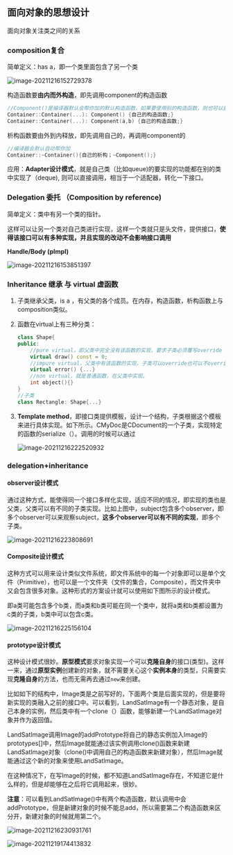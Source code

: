 ## 面向对象的思想设计

面向对象关注类之间的关系

### composition复合

简单定义：has a，即一个类里面包含了另一个类

![image-20211216152729378](C:\Users\Godlight666\AppData\Roaming\Typora\typora-user-images\image-20211216152729378.png)

构造函数要**由内而外构造**，即先调用component的构造函数

```c++
//Component()是编译器默认会帮你加的默认构造函数，如果要使用别的构造函数，则也可以自己指定
Container::Container(...): Component() {自己的构造函数;}
Container::Container(...): Component(a,b) {自己的构造函数;}
```

析构函数要由外到内释放，即先调用自己的，再调用component的

```c++
//编译器会默认自动帮你加
Container::~Container(){自己的析构；~Component();}
```

应用：**Adapter设计模式**，就是自己类（比如queue)的要实现的功能都在别的类中实现了（deque), 则可以直接调用，相当于一个适配器，转化一下接口。

### Delegation 委托 （Composition by reference)

简单定义：类中有另一个类的指针。

这样可以让另一个类对自己类进行实现，这样一个类就只是头文件，提供接口，**使得该接口可以有多种实现，并且实现的改动不会影响接口调用**

**Handle/Body (pImpl)**

![image-20211216153851397](C:\Users\Godlight666\AppData\Roaming\Typora\typora-user-images\image-20211216153851397.png)

### Inheritance 继承 与 virtual 虚函数

1. 子类继承父类，is a ，有父类的各个成员。在内存，构造函数，析构函数上与composition类似。

2. 函数在virtual上有三种分类：

   ```c++
   class Shape{
   public:
       //pure virtual，即父类中完全没有该函数的实现，要求子类必须覆写override
       virtual draw() const = 0;
       //impure virtual，父类中有该函数的实现，子类可以override也可以不override
       virtual error() {...}
       //non virtual，就是普通函数，在父类中实现。
       int object(){}
   }
   //子类
   class Rectangle: Shape{...}
   ```

3. **Template method**，即接口类提供模板，设计一个结构，子类根据这个模板来进行具体实现。如下所示。CMyDoc是CDocument的一个子类，实现特定的函数的serialize（）。调用的时候可以通过

   ![image-20211216222520932](C:\Users\Godlight666\AppData\Roaming\Typora\typora-user-images\image-20211216222520932.png)

### delegation+inheritance

#### observer设计模式

通过这种方式，能使得同一个接口多样化实现，适应不同的情况，即实现的类也是父类，父类可以有不同的子类实现。比如上图中，subject包含多个observer，即多个observer可以来观察subject，**这多个observer可以有不同的实现**，即多个子类。

![image-20211216223808691](C:\Users\Godlight666\AppData\Roaming\Typora\typora-user-images\image-20211216223808691.png)

#### Composite设计模式

这种方式可以用来设计类似文件系统，即文件系统中的每一个对象即可以是单个文件（Primitive），也可以是一个文件夹（文件的集合，Composite），而文件夹中又会包含很多对象。这种形式的方案设计就可以使用如下图所示的设计模式。

即a类可能包含多个b类，而a类和b类可能在同一个类中，就将a类和b类都设置为c类的子类，b类中可以包含c类。

![image-20211216225156104](C:\Users\Godlight666\AppData\Roaming\Typora\typora-user-images\image-20211216225156104.png)

#### prototype设计模式

这种设计模式很妙。**原型模式**要求对象实现一个可以**克隆自身**的接口(类型)。这样一来，通过**原型实例**创建新的对象，就不需要关心这个**实例本身**的类型，只需要实现**克隆自身**的方法，也而无需再去通过`new`来创建。

比如如下的结构中，Image类是之前写好的，下面两个类是后面实现的，但是要将新实现的类融入之前的接口中。可以看到，LandSatImage有一个静态对象，是自己本身的实例，然后类中有一个clone（）函数，能够新建一个LandSatImage对象并作为返回值。

LandSatImage调用Image的addPrototype将自己的静态实例加入Image的prototypes[]中，然后Image就能通过该实例调用clone()函数来新建LandSatImage对象（clone()中调用自己的构造函数来新建对象），然后Image就能通过这个新的对象来使用LandSatImage。

在这种情况下，在写Image的时候，都不知道LandSatImage存在，不知道它是什么样的，但是却能够在之后将它调用起来，很妙。

**注意**：可以看到LandSatImage()中有两个构造函数，默认调用中会addPrototype，但是新建对象的时候不能总add，所以需要第二个构造函数来区分开，新建对象的时候就用第二个。

![image-20211216230931761](C:\Users\Godlight666\AppData\Roaming\Typora\typora-user-images\image-20211216230931761.png)

![image-20211219174413832](C:\Users\Godlight666\AppData\Roaming\Typora\typora-user-images\image-20211219174413832.png)